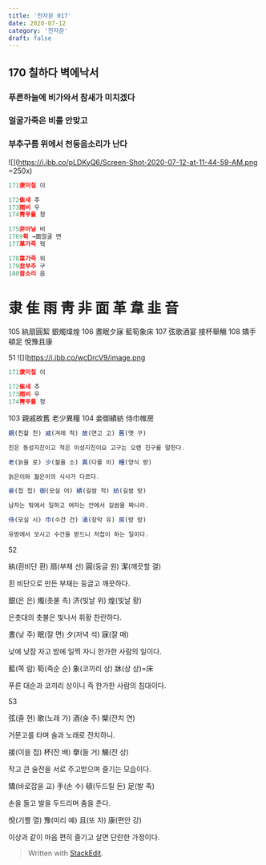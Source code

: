 ```yaml
---
title: '천자문 017'
date: 2020-07-12
category: '천자문'
draft: false
---
```

## 170 칠하다 벽에낙서

 
### 푸른하늘에 비가와서 참새가 미치겠다
### 얼굴가죽은 비를 안맞고
### 부추구름 위에서 천둥음소리가 난다
![](https://i.ibb.co/pLDKyQ6/Screen-Shot-2020-07-12-at-11-44-59-AM.png =250x)
```js
171隶미칠 이

172隹새 추
173雨비 우
174靑푸를 청

175非아닐 비
1769획 →面얼굴 면
177革가죽 혁

178韋가죽 위
179韭부추 구
180音소리 음

```
# 隶 隹 雨 靑 非 面 革 韋 韭 音



105 紈扇圓絜 銀燭煒煌 106 晝眠夕寐 藍筍象床 
107 弦歌酒宴 接杯舉觴 108 矯手頓足 悅豫且康   
      
51
![](https://i.ibb.co/wcDrcV9/image.png 
```js
171隶미칠 이

172隹새 추
173雨비 우
174靑푸를 청
```
103 親戚故舊 老少異糧 
104 妾御績紡 侍巾帷房
```js
親(친할 친) 戚(겨레 척) 故(연고 고) 舊(옛 구)

친은 동성지친이고 척은 이성지친이요 고구는 오랜 친구를 말한다.

老(늙을 로) 少(젊을 소) 異(다를 이) 糧(양식 량)

늙은이와 젊은이의 식사가 다르다.

妾(첩 첩) 御(모실 어) 績(길쌈 적) 紡(길쌈 방)

남자는 밖에서 일하고 여자는 안에서 길쌈을 짜니라.

侍(모실 시) 巾(수건 건) 涌(장막 유) 房(방 방)

유방에서 모시고 수건을 받드니 처첩이 하는 일이다.
```
52

紈(흰비단 환) 扇(부채 선) 圓(둥글 원) 潔(깨끗할 결)

흰 비단으로 만든 부채는 둥글고 깨끗하다.

銀(은 은) 燭(촛불 촉) 济(빛날 위) 煌(빛날 황)

은촛대의 촛불은 빛나서 휘황 찬란하다.

晝(낮 주) 眠(잘 면) 夕(저녁 석) 寐(잘 매)

낮에 낮잠 자고 밤에 일찍 자니 한가한 사람의 일이다.

藍(쪽 람) 筍(죽순 순) 象(코끼리 상) 牀(상 상)=床

푸른 대순과 코끼리 상이니 즉 한가한 사람의 침대이다.

53

弦(줄 현) 歌(노래 가) 酒(술 주) 檗(잔치 연)

거문고를 타며 술과 노래로 잔치하니.

接(이을 접) 杯(잔 배) 擧(들 거) 觴(잔 상)

작고 큰 술잔을 서로 주고받으며 즐기는 모습이다.

矯(바로잡을 교) 手(손 수) 頓(두드릴 돈) 足(발 족)

손을 들고 발을 두드리며 춤을 춘다.

悅(기쁠 열) 豫(미리 예) 且(또 차) 康(편안 강)

이상과  같이  마음  편히  즐기고  살면  단란한  가정이다.
> Written with [StackEdit](https://stackedit.io/).
<!--stackedit_data:
eyJoaXN0b3J5IjpbMTgwMTg0Mjg2OSw3MTAxMjcyMTEsMTk4Nj
YxNDg4NiwtMTU4NDE5MDE2MiwxNTM4NTYyMTIyLDY3NDE0MDEy
NywyMTEzMzk5OTcyLDE3MzgzNDI3NDIsNDEwNjI4ODg3LC0xND
MxMDE0MzAsMjExNjQ1OTMxMSwtMTQxMTkwMDUwNl19
-->